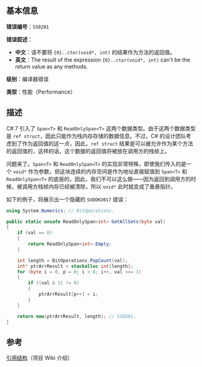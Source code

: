 ## 基本信息

**错误编号**：`SS0201`

**错误叙述**：

* **中文**：请不要将 `{0}..ctor(void*, int)` 的结果作为方法的返回值。
* **英文**：The result of the expression `{0}..ctor(void*, int)` can't be the return value as any methods.

**级别**：编译器错误

**类型**：性能（Performance）

## 描述

C# 7 引入了 `Span<T>` 和 `ReadOnlySpan<T>` 这两个数据类型。由于这两个数据类型是 `ref struct`，因此只能作为栈内存存储的数据信息。不过，C# 的设计团队考虑到了作为返回值的这一点，因此，`ref struct` 结果是可以被允许作为某个方法的返回值的，这样的话，这个数据的返回值将被放在调用方的栈帧上。

问题来了。`Span<T>` 和 `ReadOnlySpan<T>` 的实现非常特殊，即使我们传入的是一个 `void*` 作为参数，但这块连续的内存空间是作为地址直接赋值到 `Span<T>` 和 `ReadOnlySpan<T>` 的底层的，因此，我们不可以这么做——因为返回到调用方的时候，被调用方栈帧内存已经被清除，所以 `void*` 此时就变成了垂悬指针。

如下的例子，将展示出一个隐藏的 `SUDOKU017` 错误：

```csharp
using System.Numerics; // BitOperations.

public static unsafe ReadOnlySpan<int> GetAllSets(byte val)
{
    if (val == 0)
    {
        return ReadOnlySpan<int>.Empty;
    }

    int length = BitOperations.PopCount(val);
    int* ptrArrResult = stackalloc int[length];
    for (byte i = 0, p = 0; i < 8; i++, val >>= 1)
    {
        if ((val & 1) != 0)
        {
            ptrArrResult[p++] = i;
        }
    }

    return new(ptrArrResult, length); // SS0201.
}
```

## 参考

[引用结构](https://github.com/SunnieShine/Sudoku/wiki/Ref-Struct)（项目 Wiki 介绍）